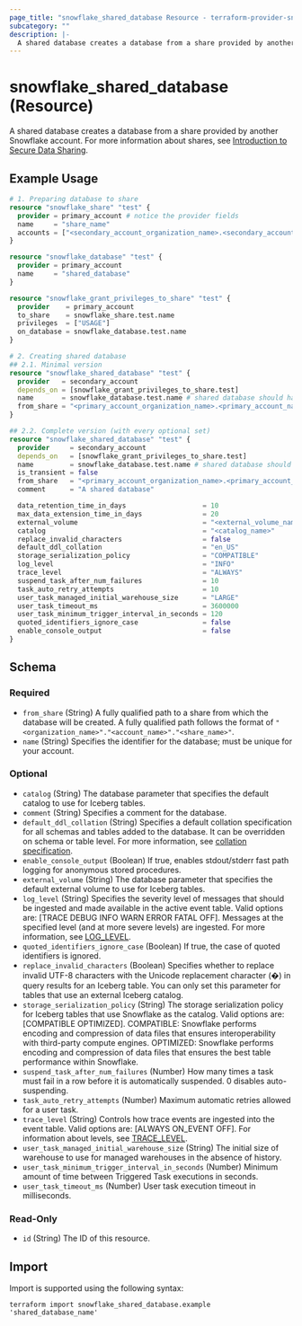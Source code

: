```yaml
---
page_title: "snowflake_shared_database Resource - terraform-provider-snowflake"
subcategory: ""
description: |-
  A shared database creates a database from a share provided by another Snowflake account. For more information about shares, see Introduction to Secure Data Sharing https://docs.snowflake.com/en/user-guide/data-sharing-intro.
---
```


# snowflake_shared_database (Resource)

A shared database creates a database from a share provided by another Snowflake account. For more information about shares, see [Introduction to Secure Data Sharing](https://docs.snowflake.com/en/user-guide/data-sharing-intro).

## Example Usage

```terraform
# 1. Preparing database to share
resource "snowflake_share" "test" {
  provider = primary_account # notice the provider fields
  name     = "share_name"
  accounts = ["<secondary_account_organization_name>.<secondary_account_name>"]
}

resource "snowflake_database" "test" {
  provider = primary_account
  name     = "shared_database"
}

resource "snowflake_grant_privileges_to_share" "test" {
  provider    = primary_account
  to_share    = snowflake_share.test.name
  privileges  = ["USAGE"]
  on_database = snowflake_database.test.name
}

# 2. Creating shared database
## 2.1. Minimal version
resource "snowflake_shared_database" "test" {
  provider   = secondary_account
  depends_on = [snowflake_grant_privileges_to_share.test]
  name       = snowflake_database.test.name # shared database should have the same as the "imported" one
  from_share = "<primary_account_organization_name>.<primary_account_name>.${snowflake_share.test.name}"
}

## 2.2. Complete version (with every optional set)
resource "snowflake_shared_database" "test" {
  provider     = secondary_account
  depends_on   = [snowflake_grant_privileges_to_share.test]
  name         = snowflake_database.test.name # shared database should have the same as the "imported" one
  is_transient = false
  from_share   = "<primary_account_organization_name>.<primary_account_name>.${snowflake_share.test.name}"
  comment      = "A shared database"

  data_retention_time_in_days                   = 10
  max_data_extension_time_in_days               = 20
  external_volume                               = "<external_volume_name>"
  catalog                                       = "<catalog_name>"
  replace_invalid_characters                    = false
  default_ddl_collation                         = "en_US"
  storage_serialization_policy                  = "COMPATIBLE"
  log_level                                     = "INFO"
  trace_level                                   = "ALWAYS"
  suspend_task_after_num_failures               = 10
  task_auto_retry_attempts                      = 10
  user_task_managed_initial_warehouse_size      = "LARGE"
  user_task_timeout_ms                          = 3600000
  user_task_minimum_trigger_interval_in_seconds = 120
  quoted_identifiers_ignore_case                = false
  enable_console_output                         = false
}
```

<!-- schema generated by tfplugindocs -->
## Schema

### Required

- `from_share` (String) A fully qualified path to a share from which the database will be created. A fully qualified path follows the format of `"<organization_name>"."<account_name>"."<share_name>"`.
- `name` (String) Specifies the identifier for the database; must be unique for your account.

### Optional

- `catalog` (String) The database parameter that specifies the default catalog to use for Iceberg tables.
- `comment` (String) Specifies a comment for the database.
- `default_ddl_collation` (String) Specifies a default collation specification for all schemas and tables added to the database. It can be overridden on schema or table level. For more information, see [collation specification](https://docs.snowflake.com/en/sql-reference/collation#label-collation-specification).
- `enable_console_output` (Boolean) If true, enables stdout/stderr fast path logging for anonymous stored procedures.
- `external_volume` (String) The database parameter that specifies the default external volume to use for Iceberg tables.
- `log_level` (String) Specifies the severity level of messages that should be ingested and made available in the active event table. Valid options are: [TRACE DEBUG INFO WARN ERROR FATAL OFF]. Messages at the specified level (and at more severe levels) are ingested. For more information, see [LOG_LEVEL](https://docs.snowflake.com/en/sql-reference/parameters.html#label-log-level).
- `quoted_identifiers_ignore_case` (Boolean) If true, the case of quoted identifiers is ignored.
- `replace_invalid_characters` (Boolean) Specifies whether to replace invalid UTF-8 characters with the Unicode replacement character (�) in query results for an Iceberg table. You can only set this parameter for tables that use an external Iceberg catalog.
- `storage_serialization_policy` (String) The storage serialization policy for Iceberg tables that use Snowflake as the catalog. Valid options are: [COMPATIBLE OPTIMIZED]. COMPATIBLE: Snowflake performs encoding and compression of data files that ensures interoperability with third-party compute engines. OPTIMIZED: Snowflake performs encoding and compression of data files that ensures the best table performance within Snowflake.
- `suspend_task_after_num_failures` (Number) How many times a task must fail in a row before it is automatically suspended. 0 disables auto-suspending.
- `task_auto_retry_attempts` (Number) Maximum automatic retries allowed for a user task.
- `trace_level` (String) Controls how trace events are ingested into the event table. Valid options are: [ALWAYS ON_EVENT OFF]. For information about levels, see [TRACE_LEVEL](https://docs.snowflake.com/en/sql-reference/parameters.html#label-trace-level).
- `user_task_managed_initial_warehouse_size` (String) The initial size of warehouse to use for managed warehouses in the absence of history.
- `user_task_minimum_trigger_interval_in_seconds` (Number) Minimum amount of time between Triggered Task executions in seconds.
- `user_task_timeout_ms` (Number) User task execution timeout in milliseconds.

### Read-Only

- `id` (String) The ID of this resource.

## Import

Import is supported using the following syntax:

```shell
terraform import snowflake_shared_database.example 'shared_database_name'
```
